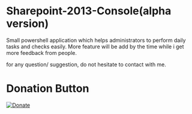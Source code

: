 # Sharepoint-2013-Console(alpha version)
Small powershell application which helps administrators to perform daily tasks and checks easily.
More feature will be add by the time while i get more feedback from people.

for any question/ suggestion, do not hesitate to contact with me.



# Donation Button

[![Donate](https://img.shields.io/badge/Donate-PayPal-green.svg)](https://www.paypal.com/pools/c/8xexZ0iSjL)
